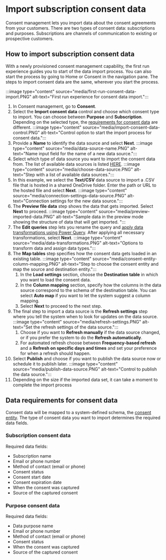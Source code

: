 # Import subscription consent data

Consent management lets you import data about the consent agreements from your customers. There are two types of consent data: subscriptions and purposes. Subscriptions are channels of communication to existing or prospective customers. 

## How to import subscription consent data

With a newly provisioned consent management capability, the first run experience guides you to start of the data import process. You can also start the process by going to Home or Consent in the navigation pane. The steps to import consent data are the same, wherever you start the process. 

:::image type="content" source="media/first-run-consent-data-import.PNG" alt-text="First run experience for consent data import.":::

1. In Consent management, go to **Consent**.
1. Select the **Import consent data** control and choose which consent type to import. You can choose between **Purpose** and **Subscription**. Depending on the selected type, the [requirements for consent data](#data-requirements-for-consent-data) are different.
   :::image type="content" source="media/import-consent-data-control.PNG" alt-text="Control option to start the import process for consent data.":::
1. Provide a **Name** to identify the data source and select **Next**.
   :::image type="content" source="media/data-source-name.PNG" alt-text="Name input field for the name of a new data source.":::
1. Select which type of data source you want to import the consent data from. The list of available data sources is listed [HERE](tbd.md).
   :::image type="content" source="media/choose-data-source.PNG" alt-text="Step with a list of available data sources.":::
1. In this example, we select the **Text/CSV** data source to import a .CSV file that is hosted in a shared OneDrive folder. Enter the path or URL to the hosted file and select **Next**. 
   :::image type="content" source="media/connection-settings-data-source.PNG" alt-text="Connection settings for the new data source.":::
1. The **Preview file data** step shows the data that gets imported. Select **Next** to proceed. 
   :::image type="content" source="media/preview-imported-data.PNG" alt-text="Sample data in the preview mode showing the structure of data that will get imported. ":::
1. The **Edit queries** step lets you rename the query and [apply data transformations using Power Query](/power-query/power-query-ui.md). After applying all necessary transformations, select **Next**.
   :::image type="content" source="media/data-transformations.PNG" alt-text="Options to transform data and assign data types.":::
1. The **Map tables** step specifies how the consent data gets loaded in an existing table. 
   :::image type="content" source="media/consent-entity-column-mapping.PNG" alt-text="Step to choose the consent entity and map the source and destination entity.":::
    1. In the **Load settings** section, choose the **Destination table** in which you want to load the consent data. 
    1. In the **Column mapping** section, specify how the columns in the data source correspond to the schema of the destination table. You can select **Auto map** if you want to let the system suggest a column mapping.
    1. Select **Next** to proceed to the next step. 
1. The final step to import a data source is the **Refresh settings** step where you tell the system when to look for updates on the data source. 
   :::image type="content" source="media/refresh-settings.PNG" alt-text="Set the refresh settings of the data source.":::
    1. Choose if you want to **Refresh manually** if the data source changed, or if you prefer the system to do the **Refresh automatically**.
    1. For automated refresh choose between  **Frequency-based refresh** and a **Refresh on specific days and times** and set your preference for when a refresh should happen.
1. Select **Publish** and choose if you want to publish the data source now or schedule it to publish later. 
   :::image type="content" source="media/publish-data-source.PNG" alt-text="Control to publish the data source.":::
1. Depending on the size if the imported data set, it can take a moment to complete the import process

## Data requirements for consent data

Consent data will be mapped to a system-defined schema, the [consent entity](glossary.md#consent-entity). The type of consent data you want to import determines the required data fields. 

### Subscription consent data

Required data fields: 

- Subscription name
- Email or phone number
- Method of contact (email or phone)
- Consent status
- Consent start date
- Consent expiration date
- When the consent was captured
- Source of the captured consent

### Purpose consent data

Required data fields: 

- Data purpose name
- Email or phone number
- Method of contact (email or phone)
- Consent status
- When the consent was captured
- Source of the captured consent